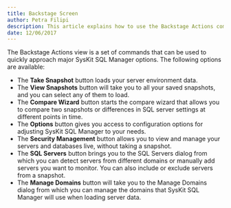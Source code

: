 ```yaml
---
title: Backstage Screen
author: Petra Filipi
description: This article explains how to use the Backstage Actions commands to quickly approach major SysKit SQL Manager options.
date: 12/06/2017
---
```


The Backstage Actions view is a set of commands that can be used to quickly approach major SysKit SQL Manager options. The following options are available:

* The __Take Snapshot__ button loads your server environment data.
* The __View Snapshots__ button will take you to all your saved snapshots, and you can select any of them to load.
* The __Compare Wizard__ button starts the compare wizard that allows you to compare two snapshots or differences in SQL server settings at different points in time.
* The __Options__ button gives you access to configuration options for adjusting SysKit SQL Manager to your needs.
* The __Security Management__ button allows you to view and manage your servers and databases live, without taking a snapshot.
* The __SQL Servers__ button brings you to the SQL Servers dialog from which you can detect servers from different domains or manually add servers you want to monitor. You can also include or exclude servers from a snapshot.
* The __Manage Domains__ button will take you to the Manage Domains dialog from which you can manage the domains that SysKit SQL Manager will use when loading server data.